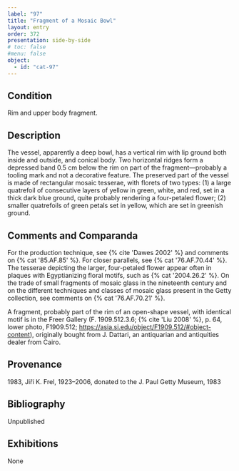 ```yaml
---
label: "97"
title: "Fragment of a Mosaic Bowl"
layout: entry
order: 372
presentation: side-by-side
# toc: false
#menu: false 
object:
  - id: "cat-97"
---
```


## Condition

Rim and upper body fragment.

## Description

The vessel, apparently a deep bowl, has a vertical rim with lip ground both inside and outside, and conical body. Two horizontal ridges form a depressed band 0.5 cm below the rim on part of the fragment—probably a tooling mark and not a decorative feature. The preserved part of the vessel is made of rectangular mosaic tesserae, with florets of two types: (1) a large quatrefoil of consecutive layers of yellow in green, white, and red, set in a thick dark blue ground, quite probably rendering a four-petaled flower; (2) smaller quatrefoils of green petals set in yellow, which are set in greenish ground.

## Comments and Comparanda

For the production technique, see {% cite 'Dawes 2002' %} and comments on {% cat '85.AF.85' %}. For closer parallels, see {% cat '76.AF.70.44' %}. The tesserae depicting the larger, four-petaled flower appear often in plaques with Egyptianizing floral motifs, such as {% cat '2004.26.2' %}. On the trade of small fragments of mosaic glass in the nineteenth century and on the different techniques and classes of mosaic glass present in the Getty collection, see comments on {% cat '76.AF.70.21' %}.

A fragment, probably part of the rim of an open-shape vessel, with identical motif is in the Freer Gallery (F. 1909.512.3.6; {% cite 'Liu 2008' %}, p. 64, lower photo, F1909.512; https://asia.si.edu/object/F1909.512/#object-content), originally bought from J. Dattari, an antiquarian and antiquities dealer from Cairo.

## Provenance

1983, Jiří K. Frel, 1923–2006, donated to the J. Paul Getty Museum, 1983

## Bibliography

Unpublished

## Exhibitions

None